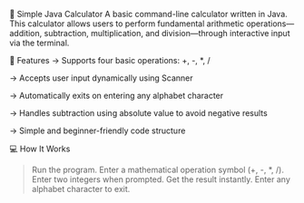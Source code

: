 🧮 Simple Java Calculator
A basic command-line calculator written in Java. This calculator allows users to perform fundamental arithmetic operations—addition, subtraction, multiplication, and division—through interactive input via the terminal.

📌 Features
 -> Supports four basic operations: +, -, *, /
  
 -> Accepts user input dynamically using Scanner
  
 -> Automatically exits on entering any alphabet character
  
 -> Handles subtraction using absolute value to avoid negative results
  
 -> Simple and beginner-friendly code structure

💻 How It Works
 > Run the program.
 > Enter a mathematical operation symbol (+, -, *, /).
 > Enter two integers when prompted.
 > Get the result instantly.
 > Enter any alphabet character to exit.
